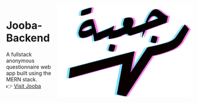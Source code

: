 <a href="https://jooba.vercel.app/">
    <img src="https://github.com/MohammedAlmeshal/Jooba-FrontEnd/blob/main/src/public/logo.svg" alt="Jooba logo" title="Jooba" align="right" height="250" />
</a>

Jooba-Backend
======================

A fullstack anonymous questionnaire web app built using the MERN stack.<br />
👉 <a href='https://jooba.vercel.app/' > Visit Jooba </a>









